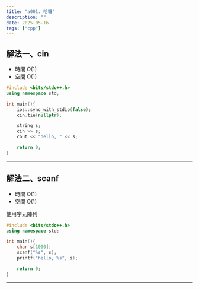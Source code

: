 ```yaml
---
title: "a001. 哈囉"
description: ""
date: 2025-05-16
tags: ["cpp"]
---
```


## 解法一、cin

- 時間 O(1)
- 空間 O(1)

```cpp
#include <bits/stdc++.h>
using namespace std;

int main(){
    ios::sync_with_stdio(false);
    cin.tie(nullptr);

    string s;
    cin >> s;
    cout << "hello, " << s;

    return 0;
}
```

***

## 解法二、scanf

- 時間 O(1)
- 空間 O(1)

使用字元陣列

```cpp
#include <bits/stdc++.h>
using namespace std;

int main(){
    char s[1000];
    scanf("%s", s);
    printf("hello, %s", s);

    return 0;
}
```

***

